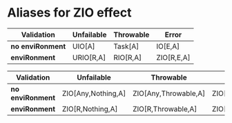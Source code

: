 # Aliases for ZIO effect

| Validation         | Unfailable | Throwable | Error      |
| ------------------ | ---------- | --------- | ---------- |
| **no enviRonment** | UIO[A]     | Task[A]   | IO[E,A]    |
| **enviRonment**    | URIO[R,A]  | RIO[R,A]  | ZIO[R,E,A] |

| Validation         | Unfailable         | Throwable            | Error        |
| ------------------ | ------------------ | -------------------- | ------------ |
| **no enviRonment** | ZIO[Any,Nothing,A] | ZIO[Any,Throwable,A] | ZIO[Any,E,A] |
| **enviRonment**    | ZIO[R,Nothing,A]   | ZIO[R,Throwable,A]   | ZIO[R,E,A]   |
